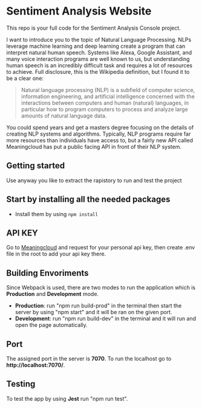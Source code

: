 # Sentiment Analysis Website

This repo is your full code for the Sentiment Analysis Console project.

I want to introduce you to the topic of Natural Language Processing. NLPs leverage machine learning and deep learning create a program that can interpret natural human speech. Systems like Alexa, Google Assistant, and many voice interaction programs are well known to us, but understanding human speech is an incredibly difficult task and requires a lot of resources to achieve. Full disclosure, this is the Wikipedia definition, but I found it to be a clear one:

> Natural language processing (NLP) is a subfield of computer science, information engineering, and artificial intelligence
concerned with the interactions between computers and human (natural) languages, in particular how to program computers to
process and analyze large amounts of natural language data.

You could spend years and get a masters degree focusing on the details of creating NLP systems and algorithms. Typically, NLP programs require far more resources than individuals have access to, but a fairly new API called Meaningcloud has put a public facing API in front of their NLP system.

## Getting started
Use anyway you like to extract the rapistory to run and test the project

## Start by installing all the needed packages
- Install them by using `npm install`

## API KEY
Go to [Meaningcloud](https://www.meaningcloud.com/) and request for your personal api key, then create .env file in the root to add your api key there.

## Building Envoriments
Since Webpack is used, there are two modes to run the application which is **Production** and **Development** mode.

* **Production**: run "npm run build-prod" in the terminal then start the server by using "npm start" and it will be ran on the given port.
* **Development**: run "npm run build-dev" in the terminal and it will run and open the page automatically.

## Port
The assigned port in the server is **7070**. To run the localhost go to **http://localhost:7070/**.

## Testing
To test the app by using **Jest** run "npm run test".



